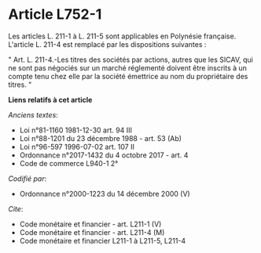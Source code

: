 # Article L752-1

Les articles L. 211-1 à L. 211-5 sont applicables en Polynésie française. L'article L. 211-4 est remplacé par les
dispositions suivantes : 

" Art. L. 211-4.-Les titres des sociétés par actions, autres que les SICAV, qui ne sont pas négociés sur un marché réglementé
doivent être inscrits à un compte tenu chez elle par la société émettrice au nom du propriétaire des titres. "

**Liens relatifs à cet article**

_Anciens textes_:

  - Loi n°81-1160 1981-12-30 art. 94 III
  - Loi n°88-1201 du 23 décembre 1988 - art. 53 (Ab)
  - Loi n°96-597 1996-07-02 art. 107 II
  - Ordonnance n°2017-1432 du 4 octobre 2017 - art. 4
  - Code de commerce L940-1 2°

_Codifié par_:

  - Ordonnance n°2000-1223 du 14 décembre 2000 (V)

_Cite_:

  - Code monétaire et financier - art. L211-1 (V)
  - Code monétaire et financier - art. L211-4 (M)
  - Code monétaire et financier L211-1 à L211-5, L211-4
